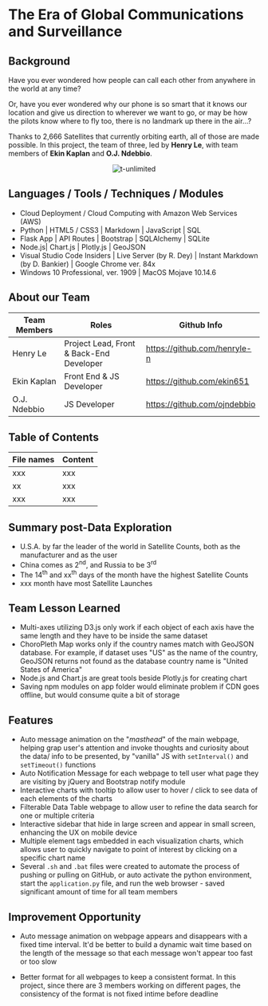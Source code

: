# The Era of Global Communications and Surveillance

## Background
Have you ever wondered how people can call each other from anywhere in the world at any time?  

Or, have you ever wondered why our phone is so smart that it knows our location and give us direction to wherever we want to go, or may be how the pilots know where to fly too, there is no landmark up there in the air...?

Thanks to 2,666 Satellites that currently orbiting earth, all of those are made possible. In this project, the team of three, led by **Henry Le**, with team members of **Ekin Kaplan** and **O.J. Ndebbio**.  

<div align="center">
<img src="/static/assets/img/readme/readme.gif" alt="t-unlimited">
</div>

## Languages / Tools / Techniques / Modules
* Cloud Deployment / Cloud Computing with Amazon Web Services (AWS)
* Python |  HTML5 / CSS3 | Markdown | JavaScript | SQL
* Flask App | API Routes | Bootstrap | SQLAlchemy | SQLite
* Node.js| Chart.js | Plotly.js | GeoJSON
* Visual Studio Code Insiders | Live Server (by R. Dey) | Instant Markdown (by D. Bankier) | Google Chrome ver. 84x
* Windows 10 Professional, ver. 1909 | MacOS Mojave 10.14.6

## About our Team
Team Members | Roles | Github Info
------------ | ----------- | -------------
Henry Le |  Project Lead, Front & Back-End Developer | https://github.com/henryle-n
Ekin Kaplan | Front End & JS Developer | https://github.com/ekin651
O.J. Ndebbio | JS Developer | https://github.com/ojndebbio

## Table of Contents

File names | Content 
------------ | ----------- 
xxx |  xxx
xx | xxx
xxx | xxx

## Summary post-Data Exploration
* U.S.A. by far the leader of the world in Satellite Counts, both as the manufacturer and as the user
* China comes as 2<sup>nd</sup>, and Russia to be 3<sup>rd</sup> 
* The 14<sup>th</sup> and xx<sup>th</sup> days of the month have the highest Satellite Counts
* xxx month have most Satellite Launches


## Team Lesson Learned
* Multi-axes utilizing D3.js only work if each object of each axis have the same length and they have to be inside the same dataset
* ChoroPleth Map works only if the country names match with GeoJSON database. For example, if dataset uses "US" as the name of the country, GeoJSON returns not found as the database country name is "United States of America"
* Node.js and Chart.js are great tools beside Plotly.js for creating chart
* Saving npm modules on app folder would eliminate problem if CDN goes offline, but would consume quite a bit of storage 

## Features
* Auto message animation on the "*masthead*" of the main webpage, helping grap user's attention and invoke thoughts and curiosity about the data/ info to be presented, by "vanilla" JS with ```setInterval()``` and ```setTimeout()``` functions
* Auto Notification Message for each webpage to tell user what page they are visiting by jQuery and Bootstrap notify module
* Interactive charts with tooltip to allow user to hover / click to see data of each elements of the charts
* Filterable Data Table webpage to allow user to refine the data search for one or multiple criteria
* Interactive sidebar that hide in large screen and appear in small screen, enhancing the UX on mobile device
* Multiple element tags embedded in each visualization charts, which allows user to quickly navigate to point of interest by clicking on a specific chart name
* Several ```.sh``` and ```.bat``` files were created to automate the process of pushing or pulling on GitHub, or auto activate the python environment, start the ```application.py``` file, and run the web browser - saved significant amount of time for all team members

## Improvement Opportunity
* Auto message animation on webpage appears and disappears with a fixed time interval. It'd be better to build a dynamic wait time based on the length of the message so that each message won't appear too fast or too slow

* Better format for all webpages to keep a consistent format. In this project, since there are 3 members working on different pages, the consistency of the format is not fixed intime before deadline